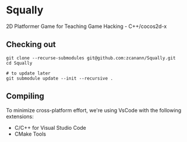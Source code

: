 Squally
=========
2D Platformer Game for Teaching Game Hacking - C++/cocos2d-x

Checking out
------------
```
git clone --recurse-submodules git@github.com:zcanann/Squally.git
cd Squally

# to update later
git submodule update --init --recursive .
```

Compiling
---------
To minimize cross-platform effort, we're using VsCode with the following extensions:
- C/C++ for Visual Studio Code
- CMake Tools
